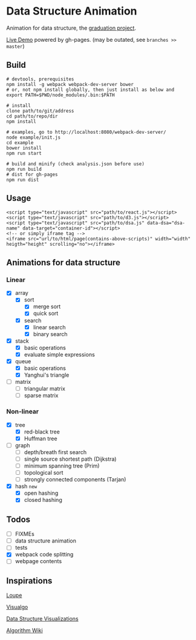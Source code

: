 # Data Structure Animation

Animation for data structure, the [graduation project](https://github.com/dagnaf/ecust-bachelor-thesis-template/tree/dsa).

[Live Demo](https://dagnaf.github.io/data-structure-animation) powered by gh-pages. (may be outated, see `branches >> master`)

## Build
```
# devtools, prerequisites
npm install -g webpack webpack-dev-server bower
# or, not npm install globally, then just install as below and
export PATH=$PWD/node_modules/.bin:$PATH
```
```
# install
clone path/to/git/address
cd path/to/repo/dir
npm install
```
```
# examples, go to http://localhost:8080/webpack-dev-server/
node example/init.js
cd example
bower install
npm run start
```
```
# build and minify (check analysis.json before use)
npm run build
# dist for gh-pages
npm run dist
```

## Usage
```
<script type="text/javascript" src="path/to/react.js"></script>
<script type="text/javascript" src="path/to/d3.js"></script>
<script type="text/javascript" src="path/to/dsa.js" data-dsa="dsa-name" data-target="container-id"></script>
<!-- or simply iframe tag -->
<iframe src="url/to/html/page(contains-above-scripts)" width="width" heigth="height" scrolling="no"></iframe>
```

## Animations for data structure

### Linear

- [X] array
  - [X] sort
    - [X] merge sort
    - [X] quick sort
  - [X] search
    - [X] linear search
    - [X] binary search
- [X] stack
  - [X] basic operations
  - [X] evaluate simple expressions
- [X] queue
  - [X] basic operations
  - [X] Yanghui's triangle
- [ ] matrix
  - [ ] triangular matrix
  - [ ] sparse matrix

### Non-linear

- [X] tree
  - [X] red-black tree
  - [X] Huffman tree
- [ ] graph
  - [ ] depth/breath first search
  - [ ] single source shortest path (Dijkstra)
  - [ ] minimum spanning tree (Prim)
  - [ ] topological sort
  - [ ] strongly connected components (Tarjan)
- [X] hash `new`
  - [X] open hashing
  - [X] closed hashing

## Todos

- [ ] FIXMEs
- [ ] data structure animation
- [ ] tests
- [X] webpack code splitting
- [ ] webpage contents

## Inspirations

[Loupe](https://latentflip.github.io/loupe)

[Visualgo](http://visualgo.net)

[Data Structure Visualizations](http://www.cs.usfca.edu/~galles/visualization/Algorithms.html)

[Algorithm Wiki](http://will.thimbleby.net/algorithms/doku.php)
